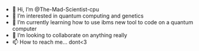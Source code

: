 - 👋 Hi, I’m @The-Mad-Scientist-cpu
- 👀 I’m interested in quantum computing and genetics
- 🌱 I’m currently learning how to use ibms new tool to code on a quantum computer
- 💞️ I’m looking to collaborate on anything really
- 📫 How to reach me... dont<3

<!---
The-Mad-Scientist-cpu/The-Mad-Scientist-cpu is a ✨ special ✨ repository because its `README.md` (this file) appears on your GitHub profile.
You can click the Preview link to take a look at your changes.
--->
